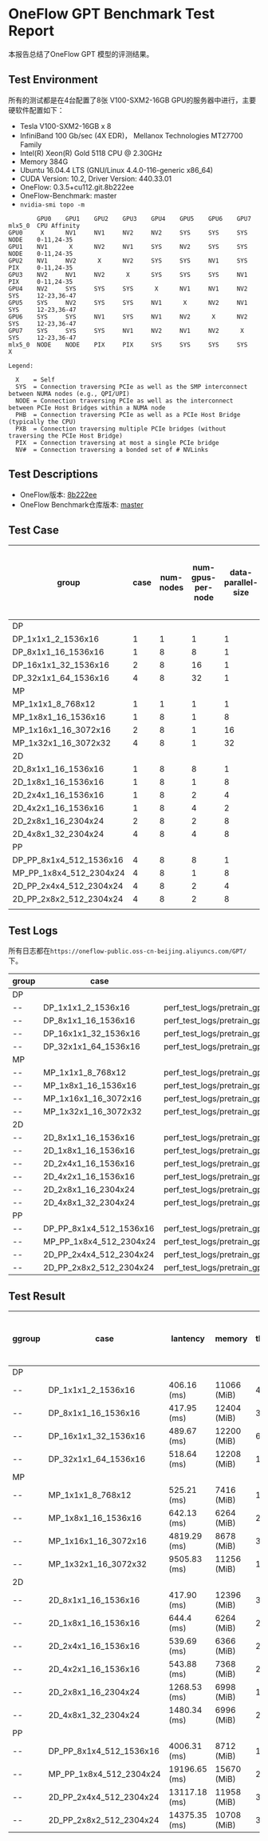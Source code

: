 # OneFlow GPT Benchmark Test Report

本报告总结了OneFlow GPT 模型的评测结果。

## Test Environment

所有的测试都是在4台配置了8张 V100-SXM2-16GB GPU的服务器中进行，主要硬软件配置如下：

- Tesla V100-SXM2-16GB x 8
- InfiniBand 100 Gb/sec (4X EDR)， Mellanox Technologies MT27700 Family
- Intel(R) Xeon(R) Gold 5118 CPU @ 2.30GHz
- Memory 384G
- Ubuntu 16.04.4 LTS (GNU/Linux 4.4.0-116-generic x86_64)
- CUDA Version: 10.2, Driver Version: 440.33.01
- OneFlow: 0.3.5+cu112.git.8b222ee
- OneFlow-Benchmark: master
- `nvidia-smi topo -m`

```
        GPU0    GPU1    GPU2    GPU3    GPU4    GPU5    GPU6    GPU7    mlx5_0  CPU Affinity
GPU0     X      NV1     NV1     NV2     NV2     SYS     SYS     SYS     NODE    0-11,24-35
GPU1    NV1      X      NV2     NV1     SYS     NV2     SYS     SYS     NODE    0-11,24-35
GPU2    NV1     NV2      X      NV2     SYS     SYS     NV1     SYS     PIX     0-11,24-35
GPU3    NV2     NV1     NV2      X      SYS     SYS     SYS     NV1     PIX     0-11,24-35
GPU4    NV2     SYS     SYS     SYS      X      NV1     NV1     NV2     SYS     12-23,36-47
GPU5    SYS     NV2     SYS     SYS     NV1      X      NV2     NV1     SYS     12-23,36-47
GPU6    SYS     SYS     NV1     SYS     NV1     NV2      X      NV2     SYS     12-23,36-47
GPU7    SYS     SYS     SYS     NV1     NV2     NV1     NV2      X      SYS     12-23,36-47
mlx5_0  NODE    NODE    PIX     PIX     SYS     SYS     SYS     SYS      X

Legend:

  X    = Self
  SYS  = Connection traversing PCIe as well as the SMP interconnect between NUMA nodes (e.g., QPI/UPI)
  NODE = Connection traversing PCIe as well as the interconnect between PCIe Host Bridges within a NUMA node
  PHB  = Connection traversing PCIe as well as a PCIe Host Bridge (typically the CPU)
  PXB  = Connection traversing multiple PCIe bridges (without traversing the PCIe Host Bridge)
  PIX  = Connection traversing at most a single PCIe bridge
  NV#  = Connection traversing a bonded set of # NVLinks

```

## Test Descriptions

- OneFlow版本: [8b222ee](https://github.com/Oneflow-Inc/oneflow/commit/8b222eed25384007e3689913414ab3b1c97a06ea)
- OneFlow Benchmark仓库版本: [master](https://github.com/Oneflow-Inc/OneFlow-Benchmark)

## Test Case

group | case | num-nodes | num-gpus-per-node | data-parallel-size | tensor-model-parallel-size | pipeline-model-parallel-size | micro-batch-size | micro-batch-size-times-data-parallel-size | num-accumulation-steps | global-batch-size | hidden-size | num-attention-heads | num-layers
-- | -- | -- | -- | -- | -- | -- | -- | -- | -- | -- | -- | -- | --
DP |  |  |  |  |  |  |  |  |  |  |  |  | 
 | DP_1x1x1_2_1536x16 | 1 | 1 | 1 | 1 | 1 | 2 | 2 | 1 | 2 | 1536 | 16 | 16
 | DP_8x1x1_16_1536x16 | 1 | 8 | 8 | 1 | 1 | 2 | 16 | 1 | 16 | 1536 | 16 | 16
 | DP_16x1x1_32_1536x16 | 2 | 8 | 16 | 1 | 1 | 2 | 32 | 1 | 32 | 1536 | 16 | 16
 | DP_32x1x1_64_1536x16 | 4 | 8 | 32 | 1 | 1 | 2 | 64 | 1 | 64 | 1536 | 16 | 16
MP |  |  |  |  |  |  |  |  |  |  |  |  | 
 | MP_1x1x1_8_768x12 | 1 | 1 | 1 | 1 | 1 | 8 | 8 | 1 | 8 | 768 | 12 | 12
 | MP_1x8x1_16_1536x16 | 1 | 8 | 1 | 8 | 1 | 16 | 16 | 1 | 16 | 1536 | 16 | 16
 | MP_1x16x1_16_3072x16 | 2 | 8 | 1 | 16 | 1 | 16 | 16 | 1 | 16 | 3072 | 32 | 16
 | MP_1x32x1_16_3072x32 | 4 | 8 | 1 | 32 | 1 | 16 | 16 | 1 | 16 | 3072 | 32 | 32
2D |  |  |  |  |  |  |  |  |  |  |  |  | 
 | 2D_8x1x1_16_1536x16 | 1 | 8 | 8 | 1 | 1 | 2 | 16 | 1 | 16 | 1536 | 16 | 16
 | 2D_1x8x1_16_1536x16 | 1 | 8 | 1 | 8 | 1 | 16 | 16 | 1 | 16 | 1536 | 16 | 16
 | 2D_2x4x1_16_1536x16 | 1 | 8 | 2 | 4 | 1 | 8 | 16 | 1 | 16 | 1536 | 16 | 16
 | 2D_4x2x1_16_1536x16 | 1 | 8 | 4 | 2 | 1 | 4 | 16 | 1 | 16 | 1536 | 16 | 16
 | 2D_2x8x1_16_2304x24 | 2 | 8 | 2 | 8 | 1 | 8 | 16 | 1 | 16 | 2304 | 24 | 24
 | 2D_4x8x1_32_2304x24 | 4 | 8 | 4 | 8 | 1 | 8 | 32 | 1 | 32 | 2304 | 24 | 24
PP |  |  |  |  |  |  |  |  |  |  |  |  | 
 | DP_PP_8x1x4_512_1536x16 | 4 | 8 | 8 | 1 | 4 | 2 | 16 | 32 | 512 | 1536 | 16 | 16
 | MP_PP_1x8x4_512_2304x24 | 4 | 8 | 1 | 8 | 4 | 16 | 16 | 32 | 512 | 2304 | 24 | 24
 | 2D_PP_2x4x4_512_2304x24 | 4 | 8 | 2 | 4 | 4 | 8 | 16 | 32 | 512 | 2304 | 24 | 24
 | 2D_PP_2x8x2_512_2304x24 | 4 | 8 | 2 | 8 | 2 | 8 | 16 | 32 | 512 | 2304 | 24 | 24
 |  |  |  |  |  |  |  |  |  |  |  |  | 

## Test Logs
  所有日志都在`https://oneflow-public.oss-cn-beijing.aliyuncs.com/GPT/`下。 

group  |  case  |  oneflow_logs
--  |  --  |  --
DP  |    |  
  --  |  DP_1x1x1_2_1536x16  |  perf_test_logs/pretrain_gpt_1n1d_dp1_mp1_pp1_mbz2_gbz2_s2048_l16_h1536_nh16.log
  --  |  DP_8x1x1_16_1536x16  |  perf_test_logs/pretrain_gpt_1n8d_dp8_mp1_pp1_mbz2_gbz16_s2048_l16_h1536_nh16.log
  --  |  DP_16x1x1_32_1536x16  |  perf_test_logs/pretrain_gpt_2n8d_dp16_mp1_pp1_mbz2_gbz32_s2048_l16_h1536_nh16.log
  --  |  DP_32x1x1_64_1536x16  |  perf_test_logs/pretrain_gpt_4n8d_dp32_mp1_pp1_mbz2_gbz64_s2048_l16_h1536_nh16.log
MP  |    |  
 --   |  MP_1x1x1_8_768x12  |  perf_test_logs/pretrain_gpt_1n1d_dp1_mp1_pp1_mbz8_gbz8_s2048_l12_h768_nh12.log
 --   |  MP_1x8x1_16_1536x16  |  perf_test_logs/pretrain_gpt_1n8d_dp1_mp8_pp1_mbz16_gbz16_s2048_l16_h1536_nh16.log
 --   |  MP_1x16x1_16_3072x16  |  perf_test_logs/pretrain_gpt_2n8d_dp1_mp16_pp1_mbz16_gbz16_s2048_l16_h3072_nh32.log
 --   |  MP_1x32x1_16_3072x32  |  perf_test_logs/pretrain_gpt_4n8d_dp1_mp32_pp1_mbz16_gbz16_s2048_l32_h3072_nh32.log
2D  |    |  
 --   |  2D_8x1x1_16_1536x16  |  perf_test_logs/pretrain_gpt_1n8d_dp8_mp1_pp1_mbz2_gbz16_s2048_l16_h1536_nh16.log
 --   |  2D_1x8x1_16_1536x16  |  perf_test_logs/pretrain_gpt_1n8d_dp1_mp8_pp1_mbz16_gbz16_s2048_l16_h1536_nh16.log
 --   |  2D_2x4x1_16_1536x16  |  perf_test_logs/pretrain_gpt_1n8d_dp2_mp4_pp1_mbz8_gbz16_s2048_l16_h1536_nh16.log
 --   |  2D_4x2x1_16_1536x16  |  perf_test_logs/pretrain_gpt_1n8d_dp4_mp2_pp1_mbz4_gbz16_s2048_l16_h1536_nh16.log
 --   |  2D_2x8x1_16_2304x24  |  perf_test_logs/pretrain_gpt_2n8d_dp2_mp8_pp1_mbz8_gbz16_s2048_l24_h2304_nh24.log
 --   |  2D_4x8x1_32_2304x24  |  perf_test_logs/pretrain_gpt_4n8d_dp4_mp8_pp1_mbz8_gbz32_s2048_l24_h2304_nh24.log
PP  |    |  
 --   |  DP_PP_8x1x4_512_1536x16  |  perf_test_logs/pretrain_gpt_4n8d_dp8_mp1_pp4_mbz2_gbz512_s2048_l16_h1536_nh16.log
 --   |  MP_PP_1x8x4_512_2304x24  |  perf_test_logs/pretrain_gpt_4n8d_dp1_mp8_pp4_mbz16_gbz512_s2048_l24_h2304_nh24.log
 --   |  2D_PP_2x4x4_512_2304x24  |  perf_test_logs/pretrain_gpt_4n8d_dp2_mp4_pp4_mbz8_gbz512_s2048_l24_h2304_nh24.log
 --   |  2D_PP_2x8x2_512_2304x24  |  perf_test_logs/pretrain_gpt_4n8d_dp2_mp8_pp2_mbz8_gbz512_s2048_l24_h2304_nh24.log


## Test Result

ggroup |  case |  lantency |  memory |  throuthput(sample/sec) |  Achieved teraFLOP/s per GPU |   Percentage of theoretical peak FLOP/s |  Achieved aggregate petaFLOP/s
-- |  -- |  -- |  -- |  -- |  -- |   -- |  --
DP |   |   |   |   |   |   |  
-- |  DP_1x1x1_2_1536x16 |  406.16 (ms) |  11066 (MiB) |  4.92 |  49.43 |  40% |  0.05
-- |  DP_8x1x1_16_1536x16 |  417.95 (ms) |  12404 (MiB) |  38.28 |  48.03 |  38% |  0.38
-- |  DP_16x1x1_32_1536x16 |  489.67 (ms) |  12200 (MiB) |  65.35 |  41 |  33% |  0.66
-- |  DP_32x1x1_64_1536x16 |  518.64 (ms) |  12208 (MiB) |  123.4 |  38.71 |  31% |  1.24
MP |   |   |   |   |   |   |  
-- |  MP_1x1x1_8_768x12 |  525.21 (ms) |  7416 (MiB) |  15.23 |  37.98 |  30% |  0.04
-- |  MP_1x8x1_16_1536x16 |  642.13 (ms) |  6264 (MiB) |  24.92 |  31.26 |  25% |  0.25
-- |  MP_1x16x1_16_3072x16 |  4819.29 (ms) |  8678 (MiB) |  3.32 |  7.25 |  6% |  0.12
-- |  MP_1x32x1_16_3072x32 |  9505.83 (ms) |  11256 (MiB) |  1.68 |  3.57 |  3% |  0.11
2D |   |   |   |   |   |   |  
-- |  2D_8x1x1_16_1536x16 |  417.90 (ms) |  12396 (MiB) |  38.29 |  48.04 |  38% |  0.38
-- |  2D_1x8x1_16_1536x16 |  644.4 (ms) |  6264 (MiB) |  24.83 |  31.15 |  25% |  0.25
-- |  2D_2x4x1_16_1536x16 |  539.69 (ms) |  6366 (MiB) |  29.65 |  37.2 |  30% |  0.3
-- |  2D_4x2x1_16_1536x16 |  543.88 (ms) |  7368 (MiB) |  29.42 |  36.91 |  30% |  0.3
-- |  2D_2x8x1_16_2304x24 |  1268.53 (ms) |  6998 (MiB) |  12.61 |  23.81 |  19% |  0.38
-- |  2D_4x8x1_32_2304x24 |  1480.34 (ms) |  6996 (MiB) |  21.62 |  20.41 |  16% |  0.65
PP |   |   |   |   |   |   |  
-- |  DP_PP_8x1x4_512_1536x16 |  4006.31 (ms) |  8712 (MiB) |  127.8 |  40.09 |  32% |  1.28
-- |  MP_PP_1x8x4_512_2304x24 |  19196.65 (ms) |  15670 (MiB) |  26.67 |  25.18 |  20% |  0.81
-- |  2D_PP_2x4x4_512_2304x24 |  13117.18 (ms) |  11958 (MiB) |  39.03 |  36.85 |  29% |  1.18
-- |  2D_PP_2x8x2_512_2304x24 |  14375.35 (ms) |  10708 (MiB) |  35.62 |  33.62 |  27% |  1.08
